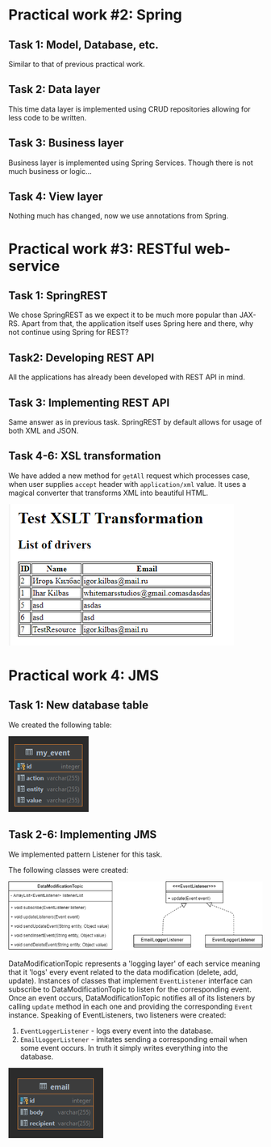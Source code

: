 # Practical work #2: Spring

## Task 1: Model, Database, etc.

Similar to that of previous practical work.

## Task 2: Data layer

This time data layer is implemented using CRUD repositories allowing for less code to
be written.

## Task 3: Business layer

Business layer is implemented using Spring Services. 
Though there is not much business or logic... 

## Task 4: View layer

Nothing much has changed, now we use annotations from Spring.


# Practical work #3: RESTful web-service

## Task 1: SpringREST

We chose SpringREST as we expect it to be much more popular than JAX-RS. Apart from that, the 
application itself uses Spring here and there, why not continue using Spring for REST?

## Task2: Developing REST API

All the applications has already been developed with REST API in mind.

## Task 3: Implementing REST API

Same answer as in previous task. SpringREST by default allows for usage of both
XML and JSON.

## Task 4-6: XSL transformation

We have added a new method for `getAll` request which processes case, when
user supplies `accept` header with `application/xml` value. It uses a magical
converter that transforms XML into beautiful HTML.

![XSLT](images/xslt.png)


# Practical work 4: JMS

## Task 1: New database table

We created the following table:

![Watcher table](images/watcher_table.png)

## Task 2-6: Implementing JMS

We implemented pattern Listener for this task.

The following classes were created:

![JMS](images/jms2.png)

DataModificationTopic represents a 'logging layer' of each service
meaning that it 'logs' every event related to the data modification (delete, add, update).
Instances of classes that implement `EventListener` interface can subscribe to DataModificationTopic
to listen for the corresponding event. Once an event occurs, DataModificationTopic notifies
all of its listeners by calling `update` method in each one and providing the corresponding
`Event` instance.
Speaking of EventListeners, two listeners were created: 
1. `EventLoggerListener` - logs every event into the database.
2. `EmailLoggerListener` - imitates sending a corresponding email when some event occurs.
In truth it simply writes everything into the database.

![Email](images/email.png)
